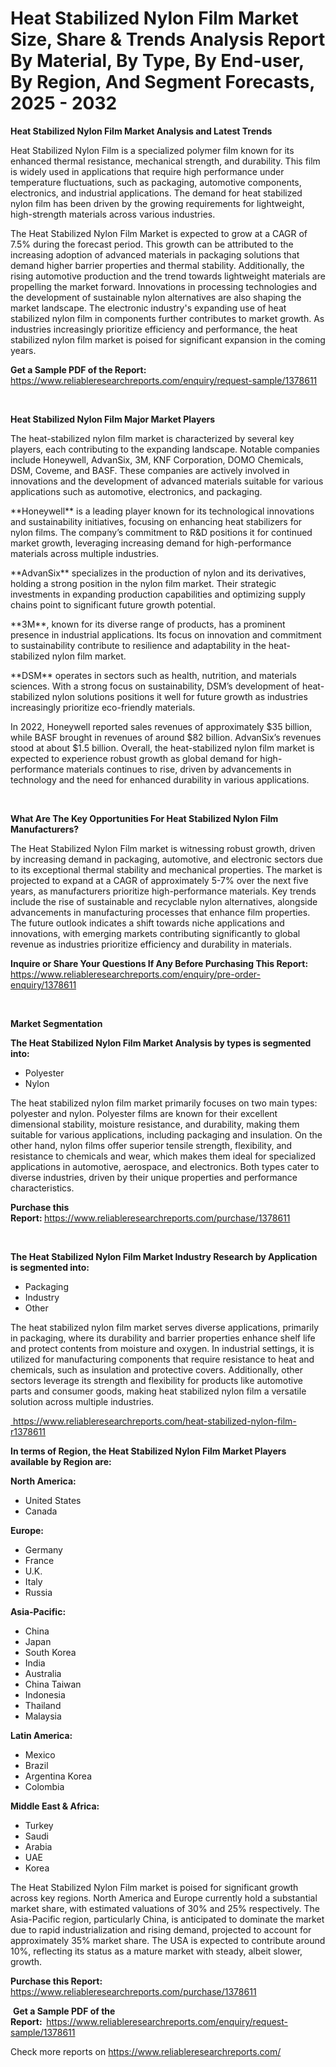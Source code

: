 <p><h1>Heat Stabilized Nylon Film Market Size, Share & Trends Analysis Report By Material, By Type, By End-user, By Region, And Segment Forecasts, 2025 - 2032</h1></p><p><strong>Heat Stabilized Nylon Film Market Analysis and Latest Trends</strong></p>
<p><p>Heat Stabilized Nylon Film is a specialized polymer film known for its enhanced thermal resistance, mechanical strength, and durability. This film is widely used in applications that require high performance under temperature fluctuations, such as packaging, automotive components, electronics, and industrial applications. The demand for heat stabilized nylon film has been driven by the growing requirements for lightweight, high-strength materials across various industries.</p><p>The Heat Stabilized Nylon Film Market is expected to grow at a CAGR of 7.5% during the forecast period. This growth can be attributed to the increasing adoption of advanced materials in packaging solutions that demand higher barrier properties and thermal stability. Additionally, the rising automotive production and the trend towards lightweight materials are propelling the market forward. Innovations in processing technologies and the development of sustainable nylon alternatives are also shaping the market landscape. The electronic industry's expanding use of heat stabilized nylon film in components further contributes to market growth. As industries increasingly prioritize efficiency and performance, the heat stabilized nylon film market is poised for significant expansion in the coming years.</p></p>
<p><strong>Get a Sample PDF of the Report:&nbsp;</strong> <a href="https://www.reliableresearchreports.com/enquiry/request-sample/1378611?utm_campaign=2102&utm_medium=2&utm_source=Github&utm_content=ia&utm_term=01022025&utm_id=heat-stabilized-nylon-film">https://www.reliableresearchreports.com/enquiry/request-sample/1378611</a></p>
<p>&nbsp;</p>
<p><strong>Heat Stabilized Nylon Film Major Market Players</strong></p>
<p><p>The heat-stabilized nylon film market is characterized by several key players, each contributing to the expanding landscape. Notable companies include Honeywell, AdvanSix, 3M, KNF Corporation, DOMO Chemicals, DSM, Coveme, and BASF. These companies are actively involved in innovations and the development of advanced materials suitable for various applications such as automotive, electronics, and packaging.</p><p>**Honeywell** is a leading player known for its technological innovations and sustainability initiatives, focusing on enhancing heat stabilizers for nylon films. The company’s commitment to R&D positions it for continued market growth, leveraging increasing demand for high-performance materials across multiple industries.</p><p>**AdvanSix** specializes in the production of nylon and its derivatives, holding a strong position in the nylon film market. Their strategic investments in expanding production capabilities and optimizing supply chains point to significant future growth potential.</p><p>**3M**, known for its diverse range of products, has a prominent presence in industrial applications. Its focus on innovation and commitment to sustainability contribute to resilience and adaptability in the heat-stabilized nylon film market.</p><p>**DSM** operates in sectors such as health, nutrition, and materials sciences. With a strong focus on sustainability, DSM’s development of heat-stabilized nylon solutions positions it well for future growth as industries increasingly prioritize eco-friendly materials.</p><p>In 2022, Honeywell reported sales revenues of approximately $35 billion, while BASF brought in revenues of around $82 billion. AdvanSix’s revenues stood at about $1.5 billion. Overall, the heat-stabilized nylon film market is expected to experience robust growth as global demand for high-performance materials continues to rise, driven by advancements in technology and the need for enhanced durability in various applications.</p></p>
<p>&nbsp;</p>
<p><strong>What Are The Key Opportunities For Heat Stabilized Nylon Film Manufacturers?</strong></p>
<p><p>The Heat Stabilized Nylon Film market is witnessing robust growth, driven by increasing demand in packaging, automotive, and electronic sectors due to its exceptional thermal stability and mechanical properties. The market is projected to expand at a CAGR of approximately 5-7% over the next five years, as manufacturers prioritize high-performance materials. Key trends include the rise of sustainable and recyclable nylon alternatives, alongside advancements in manufacturing processes that enhance film properties. The future outlook indicates a shift towards niche applications and innovations, with emerging markets contributing significantly to global revenue as industries prioritize efficiency and durability in materials.</p></p>
<p><strong>Inquire or Share Your Questions If Any Before Purchasing This Report:</strong> <a href="https://www.reliableresearchreports.com/enquiry/pre-order-enquiry/1378611?utm_campaign=2102&utm_medium=2&utm_source=Github&utm_content=ia&utm_term=01022025&utm_id=heat-stabilized-nylon-film">https://www.reliableresearchreports.com/enquiry/pre-order-enquiry/1378611</a></p>
<p>&nbsp;</p>
<p><strong>Market Segmentation</strong></p>
<p><strong>The Heat Stabilized Nylon Film Market Analysis by types is segmented into:</strong></p>
<p><ul><li>Polyester</li><li>Nylon</li></ul></p>
<p><p>The heat stabilized nylon film market primarily focuses on two main types: polyester and nylon. Polyester films are known for their excellent dimensional stability, moisture resistance, and durability, making them suitable for various applications, including packaging and insulation. On the other hand, nylon films offer superior tensile strength, flexibility, and resistance to chemicals and wear, which makes them ideal for specialized applications in automotive, aerospace, and electronics. Both types cater to diverse industries, driven by their unique properties and performance characteristics.</p></p>
<p><strong>Purchase this Report:&nbsp;</strong><a href="https://www.reliableresearchreports.com/purchase/1378611?utm_campaign=2102&utm_medium=2&utm_source=Github&utm_content=ia&utm_term=01022025&utm_id=heat-stabilized-nylon-film">https://www.reliableresearchreports.com/purchase/1378611</a></p>
<p>&nbsp;</p>
<p><strong>The Heat Stabilized Nylon Film Market Industry Research by Application is segmented into:</strong></p>
<p><ul><li>Packaging</li><li>Industry</li><li>Other</li></ul></p>
<p><p>The heat stabilized nylon film market serves diverse applications, primarily in packaging, where its durability and barrier properties enhance shelf life and protect contents from moisture and oxygen. In industrial settings, it is utilized for manufacturing components that require resistance to heat and chemicals, such as insulation and protective covers. Additionally, other sectors leverage its strength and flexibility for products like automotive parts and consumer goods, making heat stabilized nylon film a versatile solution across multiple industries.</p></p>
<p><a href="https://www.reliableresearchreports.com/heat-stabilized-nylon-film-r1378611?utm_campaign=2102&utm_medium=2&utm_source=Github&utm_content=ia&utm_term=01022025&utm_id=heat-stabilized-nylon-film">&nbsp;https://www.reliableresearchreports.com/heat-stabilized-nylon-film-r1378611</a></p>
<p><strong>In terms of Region, the Heat Stabilized Nylon Film Market Players available by Region are:</strong></p>
<p>
    <p> <strong> North America: </strong>
        <ul>
            <li>United States</li>
            <li>Canada</li>
        </ul>
        </p> 
    <p> <strong> Europe: </strong>
        <ul>
            <li>Germany</li>
            <li>France</li>
            <li>U.K.</li>
            <li>Italy</li>
            <li>Russia</li>
        </ul>
        </p> 
    <p> <strong> Asia-Pacific: </strong>
        <ul>
            <li>China</li>
            <li>Japan</li>
            <li>South Korea</li>
            <li>India</li>
            <li>Australia</li>
            <li>China Taiwan</li>
            <li>Indonesia</li>
            <li>Thailand</li>
            <li>Malaysia</li>
        </ul>
        </p> 
    <p> <strong> Latin America: </strong>
        <ul>
            <li>Mexico</li>
            <li>Brazil</li>
            <li>Argentina Korea</li>
            <li>Colombia</li>
        </ul>
        </p> 
    <p> <strong> Middle East & Africa: </strong>
        <ul>
            <li>Turkey</li>
            <li>Saudi</li>
            <li>Arabia</li>
            <li>UAE</li>
            <li>Korea</li>
        </ul>
    </p>
    </p>
<p><p>The Heat Stabilized Nylon Film market is poised for significant growth across key regions. North America and Europe currently hold a substantial market share, with estimated valuations of 30% and 25% respectively. The Asia-Pacific region, particularly China, is anticipated to dominate the market due to rapid industrialization and rising demand, projected to account for approximately 35% market share. The USA is expected to contribute around 10%, reflecting its status as a mature market with steady, albeit slower, growth.</p></p>
<p><strong>Purchase this Report: </strong><a href="https://www.reliableresearchreports.com/purchase/1378611?utm_campaign=2102&utm_medium=2&utm_source=Github&utm_content=ia&utm_term=01022025&utm_id=heat-stabilized-nylon-film">https://www.reliableresearchreports.com/purchase/1378611</a></p>
<p>&nbsp;<strong>Get a Sample PDF of the Report:&nbsp;&nbsp;</strong><a href="https://www.reliableresearchreports.com/enquiry/request-sample/1378611?utm_campaign=2102&utm_medium=2&utm_source=Github&utm_content=ia&utm_term=01022025&utm_id=heat-stabilized-nylon-film">https://www.reliableresearchreports.com/enquiry/request-sample/1378611</a></p>
<p><strong></strong></p>
<p>Check more reports on <a href="https://www.reliableresearchreports.com/?utm_campaign=2102&utm_medium=2&utm_source=Github&utm_content=ia&utm_term=01022025&utm_id=heat-stabilized-nylon-film">https://www.reliableresearchreports.com/</a></p>